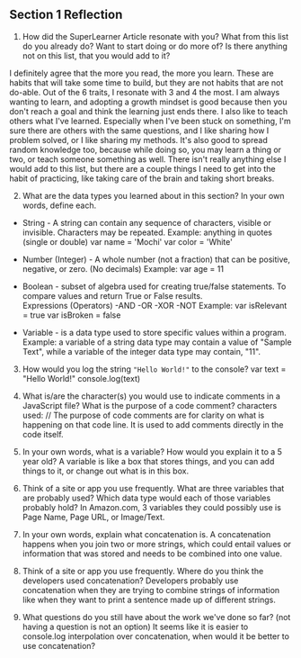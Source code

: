 ## Section 1 Reflection

1. How did the SuperLearner Article resonate with you? What from this list do you already do? Want to start doing or do more of? Is there anything not on this list, that you would add to it?

I definitely agree that the more you read, the more you learn. These are habits that will take some time to build, but they are not habits that are not do-able. Out of the 6 traits, I resonate with 3 and 4 the most. I am always wanting to learn, and adopting a growth mindset is good because then you don't reach a goal and think the learning just ends there. I also like to teach others what I've learned. Especially when I've been stuck on something, I'm sure there are others with the same questions, and I like sharing how I problem solved, or I like sharing my methods. It's also good to spread random knowledge too, because while doing so, you may learn a thing or two, or teach someone something as well. There isn't really anything else I would add to this list, but there are a couple things I need to get into the habit of practicing, like taking care of the brain and taking short breaks.

2. What are the data types you learned about in this section? In your own words, define each.
- String - A string can contain any sequence of characters, visible or invisible. Characters may be repeated.
Example: anything in quotes (single or double)
  var name = 'Mochi'
  var color = 'White'

- Number (Integer) - A whole number (not a fraction) that can be positive, negative, or zero. (No decimals)
Example:
  var age = 11

- Boolean  - subset of algebra used for creating true/false statements. To compare values and return True or False results.  
  Expressions (Operators) -AND -OR -XOR -NOT
  Example:
          var isRelevant = true
          var isBroken = false
- Variable - is a data type used to store specific values within a program.
  Example:
  a variable of a string data type may contain a value of "Sample Text", while a variable of the integer data type may contain, "11".

3. How would you log the string `"Hello World!"` to the console?
var text = "Hello World!"
console.log(text)

4. What is/are the character(s) you would use to indicate comments in a JavaScript file? What is the purpose of a code comment?
characters used: //
The purpose of code comments are for clarity on what is happening on that code line. It is used to add comments directly in the code itself.

5. In your own words, what is a variable? How would you explain it to a 5 year old?
A variable is like a box that stores things, and you can add things to it, or change out what is in this box.

6. Think of a site or app you use frequently. What are three variables that are probably used? Which data type would each of those variables probably hold?
In Amazon.com, 3 variables they could possibly use is Page Name, Page URL, or Image/Text.

7. In your own words, explain what concatenation is.
A concatenation happens when you join two or more strings, which could entail values or information that was stored and needs to be combined into one value.

8. Think of a site or app you use frequently. Where do you think the developers used concatenation?
Developers probably use concatenation when they are trying to combine strings of information like when they want to print a sentence made up of different strings.

9. What questions do you still have about the work we've done so far? (not having a question is not an option)
It seems like it is easier to console.log interpolation over concatenation, when would it be better to use concatenation?
